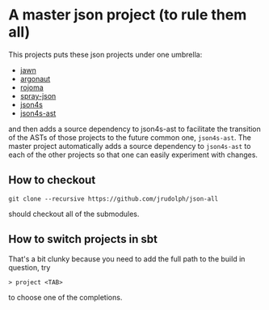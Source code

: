 # A master json project (to rule them all)

This projects puts these json projects under one umbrella:

 * [jawn](https://github.com/non/jawn)
 * [argonaut](https://github.com/argonaut-io/argonaut)
 * [rojoma](https://github.com/rjmac/rojoma-json)
 * [spray-json](http://github.com/spray/spray-json)
 * [json4s](https://github.com/json4s/json4s)
 * [json4s-ast](https://github.com/json4s/json4s-ast)

and then adds a source dependency to json4s-ast to facilitate the transition of the ASTs of those projects
to the future common one, `json4s-ast`. The master project automatically adds a source dependency to `json4s-ast`
to each of the other projects so that one can easily experiment with changes.

## How to checkout

```
git clone --recursive https://github.com/jrudolph/json-all
```

should checkout all of the submodules.

## How to switch projects in sbt

That's a bit clunky because you need to add the full path to the build in question, try

```
> project <TAB>
```

to choose one of the completions.